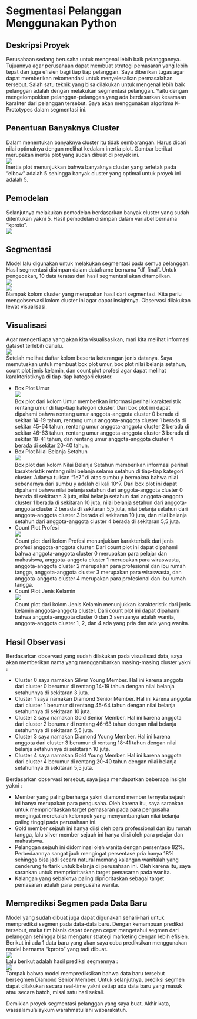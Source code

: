 # Segmentasi Pelanggan Menggunakan Python
## Deskripsi Proyek
Perusahaan sedang berusaha untuk mengenal lebih baik pelanggannya. Tujuannya agar perusahaan dapat membuat strategi pemasaran yang lebih tepat dan juga efisien bagi tiap tiap pelanggan. Saya diberikan tugas agar dapat memberikan rekomendasi untuk menyelesaikan permasalahan tersebut.
Salah satu teknik yang bisa dilakukan untuk mengenal lebih baik pelanggan adalah dengan melakukan segmentasi pelanggan. Yaitu dengan mengelompokkan pelanggan-pelanggan yang ada berdasarkan kesamaan karakter dari pelanggan tersebut. Saya akan menggunakan algoritma K-Prototypes dalam segmentasi ini.

## Penentuan Banyaknya Cluster
Dalam menentukan banyaknya cluster itu tidak sembarangan. Harus dicari nilai optimalnya dengan melihat kedalam inertia plot. Gambar berikut merupakan inertia plot yang sudah dibuat di proyek ini.  
<img src="Customer Segmentation with Python/1.png?raw=true"/>  
Inertia plot menunjukkan bahwa banyaknya cluster yang terletak pada “elbow” adalah 5 sehingga banyak cluster yang optimal untuk proyek ini adalah 5.

## Pemodelan
Selanjutnya melakukan pemodelan berdasarkan banyak cluster yang sudah ditentukan yakni 5. Hasil pemodelan disimpan dalam variabel bernama “kproto”.  
<img src="Customer Segmentation with Python/2.png?raw=true"/>

## Segmentasi
Model lalu digunakan untuk melakukan segmentasi pada semua pelanggan. Hasil segmentasi disimpan dalam dataframe bernama “df_final”. Untuk pengecekan, 10 data teratas dari hasil segmentasi akan ditampilkan.  
<img src="Customer Segmentation with Python/3.png?raw=true"/>  
<img src="Customer Segmentation with Python/4.png?raw=true"/>  
Nampak kolom cluster yang merupakan hasil dari segmentasi. Kita perlu mengobservasi kolom cluster ini agar dapat insightnya. Observasi dilakukan lewat visualisasi.

## Visualisasi
Agar mengerti apa yang akan kita visualisasikan, mari kita melihat informasi dataset terlebih dahulu.  
<img src="Customer Segmentation with Python/5.png?raw=true"/>  
Setelah melihat daftar kolom beserta keterangan jenis datanya. Saya memutuskan untuk membuat box plot umur, box plot nilai belanja setahun, count plot jenis kelamin, dan count plot profesi agar dapat melihat karakteristiknya di tiap-tiap kategori cluster.
* Box Plot Umur  
  <img src="Customer Segmentation with Python/6.png?raw=true"/>  
  Box plot dari kolom Umur memberikan informasi perihal karakteristik rentang umur di tiap-tiap kategori cluster. Dari box plot ini dapat dipahami bahwa rentang umur anggota-anggota cluster 0 berada di sekitar 14-19 tahun, rentang umur anggota-anggota cluster 1 berada di sekitar 45-64 tahun, rentang umur anggota-anggota cluster 2 berada di sekitar 46-63 tahun, rentang umur anggota-anggota cluster 3 berada di sekitar 18-41 tahun, dan rentang umur anggota-anggota cluster 4 berada di sekitar 20-40 tahun.  
* Box Plot Nilai Belanja Setahun  
  <img src="Customer Segmentation with Python/7.png?raw=true"/>  
  Box plot dari kolom Nilai Belanja Setahun memberikan informasi perihal karakteristik rentang nilai belanja selama setahun di tiap-tiap kategori cluster. Adanya tulisan “1e7” di atas sumbu y bermakna bahwa nilai sebenarnya dari sumbu y adalah di kali 10^7. Dari box plot ini dapat dipahami bahwa nilai belanja setahun dari anggota-anggota cluster 0 berada di sekitaran 3 juta, nilai belanja setahun dari anggota-anggota cluster 1 berada di sekitaran 10 juta, nilai belanja setahun dari anggota-anggota cluster 2 berada di sekitaran 5,5 juta, nilai belanja setahun dari anggota-anggota cluster 3 berada di sekitaran 10 juta, dan nilai belanja setahun dari anggota-anggota cluster 4 berada di sekitaran 5,5 juta.  
* Count Plot Profesi  
  <img src="Customer Segmentation with Python/8.png?raw=true"/>  
  Count plot dari kolom Profesi menunjukkan karakteristik dari jenis profesi anggota-anggota cluster. Dari count plot ini dapat dipahami bahwa anggota-anggota cluster 0 merupakan para pelajar dan mahasiswa, anggota-anggota cluster 1 merupakan para wiraswasta, anggota-anggota cluster 2 merupakan para profesional dan ibu rumah tangga, anggota-anggota cluster 3 merupakan para wiraswasta, dan anggota-anggota cluster 4 merupakan para profesional dan ibu rumah tangga.  
* Count Plot Jenis Kelamin  
  <img src="Customer Segmentation with Python/9.png?raw=true"/>  
  Count plot dari kolom Jenis Kelamin menunjukkan karakteristik dari jenis kelamin anggota-anggota cluster. Dari count plot ini dapat dipahami bahwa anggota-anggota cluster 0 dan 3 semuanya adalah wanita, anggota-anggota cluster 1, 2, dan 4 ada yang pria dan ada yang wanita.
  
## Hasil Observasi
Berdasarkan observasi yang sudah dilakukan pada visualisasi data, saya akan memberikan nama yang menggambarkan masing-masing cluster yakni :
* Cluster 0 saya namakan Silver Young Member. Hal ini karena anggota dari cluster 0 berumur di rentang 14-19 tahun dengan nilai belanja setahunnya di sekitaran 3 juta.
* Cluster 1 saya namakan Diamond Senior Member. Hal ini karena anggota dari cluster 1 berumur di rentang 45-64 tahun dengan nilai belanja setahunnya di sekitaran 10 juta.
* Cluster 2 saya namakan Gold Senior Member. Hal ini karena anggota dari cluster 2 berumur di rentang 46-63 tahun dengan nilai belanja setahunnya di sekitaran 5,5 juta.
* Cluster 3 saya namakan Diamond Young Member. Hal ini karena anggota dari cluster 3 berumur di rentang 18-41 tahun dengan nilai belanja setahunnya di sekitaran 10 juta.
* Cluster 4 saya namakan Gold Young Member. Hal ini karena anggota dari cluster 4 berumur di rentang 20-40 tahun dengan nilai belanja setahunnya di sekitaran 5,5 juta.

Berdasarkan observasi tersebut, saya juga mendapatkan beberapa insight yakni :
* Member yang paling berharga yakni diamond member ternyata sejauh ini hanya merupakan para pengusaha. Oleh karena itu, saya sarankan untuk memprioritaskan target pemasaran pada para pengusaha mengingat merekalah kelompok yang menyumbangkan nilai belanja paling tinggi pada perusahaan ini.
* Gold member sejauh ini hanya diisi oleh para professional dan ibu rumah tangga, lalu silver member sejauh ini hanya diisi oleh para pelajar dan mahasiswa.
* Pelanggan sejauh ini didominasi oleh wanita dengan persentase 82%. Perbedaannya sangat jauh mengingat persentase pria hanya 18% sehingga bisa jadi secara natural memang kalangan wanitalah yang cenderung tertarik untuk belanja di perusahaan ini. Oleh karena itu, saya sarankan untuk memprioritaskan target pemasaran pada wanita.
* Kalangan yang sebaiknya paling diprioritaskan sebagai target pemasaran adalah para pengusaha wanita.
  
## Memprediksi Segmen pada Data Baru
Model yang sudah dibuat juga dapat digunakan sehari-hari untuk memprediksi segmen pada data-data baru. Dengan kemampuan prediksi tersebut, maka tim bisnis dapat dengan cepat mengetahui segmen dari pelanggan sehingga bisa mengatur strategi marketing dengan lebih efisien.
Berikut ini ada 1 data baru yang akan saya coba prediksikan menggunakan model bernama “kproto” yang tadi dibuat.  
<img src="Customer Segmentation with Python/10.png?raw=true"/>  
Lalu berikut adalah hasil prediksi segmennya :  
<img src="Customer Segmentation with Python/11.png?raw=true"/>  
Tampak bahwa model memprediksikan bahwa data baru tersebut bersegmen Diamond Senior Member. Untuk selanjutnya, prediksi segmen dapat dilakukan secara real-time yakni setiap ada data baru yang masuk atau secara batch, misal satu hari sekali.  
  
Demikian proyek segmentasi pelanggan yang saya buat. Akhir kata, wassalamu’alaykum warahmatullahi wabarakatuh.
